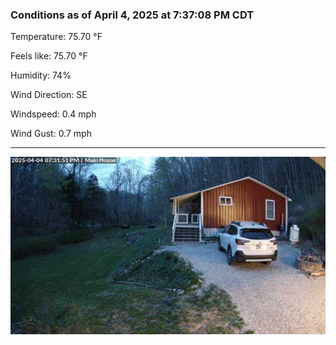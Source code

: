 ### Conditions as of April 4, 2025 at 7:37:08 PM CDT 

Temperature: 75.70 &deg;F

Feels like: 75.70 &deg;F

Humidity: 74%

Wind Direction: SE

Windspeed: 0.4 mph

Wind Gust: 0.7 mph

---

<img src="./images/latest.jpeg"/>

